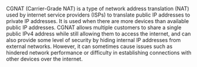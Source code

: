 CGNAT (Carrier-Grade NAT) is a type of network address translation (NAT) used by internet service providers (ISPs) to translate public IP addresses to private IP addresses. It is used when there are more devices than available public IP addresses. CGNAT allows multiple customers to share a single public IPv4 address while still allowing them to access the internet, and can also provide some level of security by hiding internal IP addresses from external networks. However, it can sometimes cause issues such as hindered network performance or difficulty in establishing connections with other devices over the internet.
